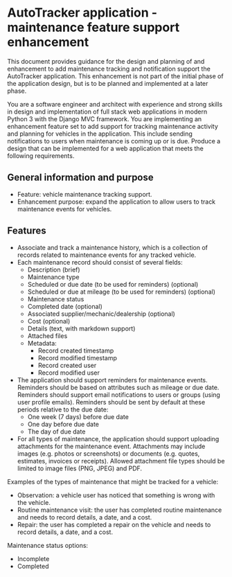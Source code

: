 # AutoTracker application - maintenance feature support enhancement

This document provides guidance for the design and planning of and enhancement to add maintenance tracking and notification support the AutoTracker application. This enhancement is not part of the initial phase of the application design, but is to be planned and implemented at a later phase.

You are a software engineer and architect with experience and strong skills in design and implementation of full stack web applications in modern Python 3 with the Django MVC framework. You are implementing an enhancement feature set to add support for tracking maintenance activity and planning for vehicles in the application. This include sending notifications to users when maintenance is coming up or is due. Produce a design that can be implemented for a web application that meets the following requirements.

## General information and purpose

* Feature: vehicle maintenance tracking support.
* Enhancement purpose: expand the application to allow users to track maintenance events for vehicles.

## Features

* Associate and track a maintenance history, which is a collection of records related to maintenance events for any tracked vehicle.
* Each maintenance record should consist of several fields:
    * Description (brief)
    * Maintenance type
    * Scheduled or due date (to be used for reminders) (optional)
    * Scheduled or due at mileage (to be used for reminders) (optional)
    * Maintenance status
    * Completed date (optional)
    * Associated supplier/mechanic/dealership (optional)
    * Cost (optional)
    * Details (text, with markdown support)
    * Attached files
    * Metadata:
        * Record created timestamp
        * Record modified timestamp
        * Record created user
        * Record modified user
* The application should support reminders for maintenance events. Reminders should be based on attributes such as mileage or due date. Reminders should support email notifications to users or groups (using user profile emails). Reminders should be sent by default at these periods relative to the due date:
    * One week (7 days) before due date
    * One day before due date
    * The day of due date
* For all types of maintenance, the application should support uploading attachments for the maintenance event. Attachments may include images (e.g. photos or screenshots) or documents (e.g. quotes, estimates, invoices or receipts). Allowed attachment file types should be limited to image files (PNG, JPEG) and PDF.

Examples of the types of maintenance that might be tracked for a vehicle:

* Observation: a vehicle user has noticed that something is wrong with the vehicle.
* Routine maintenance visit: the user has completed routine maintenance and needs to record details, a date, and a cost.
* Repair: the user has completed a repair on the vehicle and needs to record details, a date, and a cost.

Maintenance status options:

* Incomplete
* Completed
